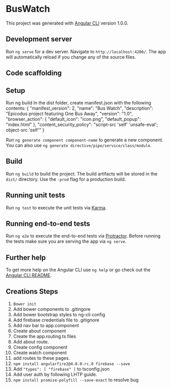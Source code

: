# BusWatch

This project was generated with [Angular CLI](https://github.com/angular/angular-cli) version 1.0.0.

## Development server

Run `ng serve` for a dev server. Navigate to `http://localhost:4200/`. The app will automatically reload if you change any of the source files.

## Code scaffolding

## Setup
Run ng build
In the dist folder, create manifest.json with the following contents:
{
  "manifest_version": 2,
  "name": "Bus Watch",
  "description": "Epicodus project featuring One Bus Away",
  "version": "1.0",
  "browser_action": {
  "default_icon": "icon.png",
  "default_popup": "index.html"
},
"content_security_policy": "script-src 'self' 'unsafe-eval'; object-src 'self'"
}

Run `ng generate component component-name` to generate a new component. You can also use `ng generate directive/pipe/service/class/module`.

## Build

Run `ng build` to build the project. The build artifacts will be stored in the `dist/` directory. Use the `-prod` flag for a production build.

## Running unit tests

Run `ng test` to execute the unit tests via [Karma](https://karma-runner.github.io).

## Running end-to-end tests

Run `ng e2e` to execute the end-to-end tests via [Protractor](http://www.protractortest.org/).
Before running the tests make sure you are serving the app via `ng serve`.

## Further help

To get more help on the Angular CLI use `ng help` or go check out the [Angular CLI README](https://github.com/angular/angular-cli/blob/master/README.md).

## Creations Steps
1. `Bower init`
2. Add bower components to .gitingore
3. Add bower bootstrap styles to ng-cli config
4. Add firebase credentials file to .gitignore
5. Add nav bar to app.component
6. Create about component
7. Create the app.routing.ts files
8. Add about route.
9. Create config component
10. Create watch component
11. add routes to these pages.
12. `npm install angularfire2@4.0.0-rc.0 firebase --save`
13. Add `"types": [ "firebase" ]` to tsconfig.json
14. Add user auth by following LHTP guide.
15. `npm install promise-polyfill --save-exact` to resolve bug
